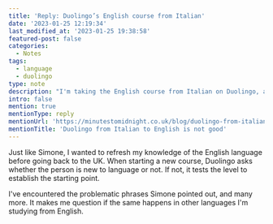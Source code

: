 ```yaml
---
title: 'Reply: Duolingo’s English course from Italian'
date: '2023-01-25 12:19:34'
last_modified_at: '2023-01-25 19:38:58'
featured-post: false
categories:
  - Notes
tags:
  - language
  - duolingo
type: note
description: "I'm taking the English course from Italian on Duolingo, and I can confirm it's not good."
intro: false
mention: true
mentionType: reply
mentionUrl: 'https://minutestomidnight.co.uk/blog/duolingo-from-italian-to-english-is-not-good/'
mentionTitle: 'Duolingo from Italian to English is not good'
---
```

Just like Simone, I wanted to refresh my knowledge of the English language before going back to the UK. When starting a new course, Duolingo asks whether the person is new to language or not. If not, it tests the level to establish the starting point.

I've encountered the problematic phrases Simone pointed out, and many more. It makes me question if the same happens in other languages I'm studying from English.
